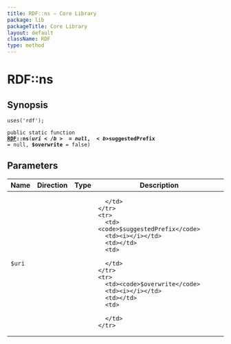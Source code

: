 ```yaml
---
title: RDF::ns — Core Library
package: lib
packageTitle: Core Library
layout: default
className: RDF
type: method
---
```


# RDF::ns

## Synopsis

<code>uses('rdf');</code>

<code>public static function <b><a href="RDF">RDF</a>::ns</b>(<b>$uri</b> = null, <b>$suggestedPrefix</b> = null, <b>$overwrite</b> = false)</code>

## Parameters

<table>
  <thead>
    <tr>
      <th>Name</th>
      <th>Direction</th>
      <th>Type</th>
      <th>Description</th>
    </tr>
  </thead>
  <tbody>
    <tr>
      <td><code>$uri</code>
      <td><i></i></td>
      <td></td>
      <td>

      </td>
    </tr>
    <tr>
      <td><code>$suggestedPrefix</code>
      <td><i></i></td>
      <td></td>
      <td>

      </td>
    </tr>
    <tr>
      <td><code>$overwrite</code>
      <td><i></i></td>
      <td></td>
      <td>

      </td>
    </tr>
  </tbody>
</table>

